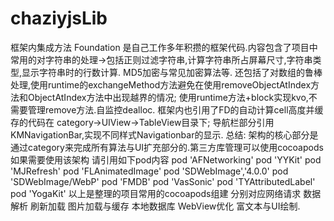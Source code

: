 # chaziyjsLib
框架内集成方法
Foundation 是自己工作多年积攒的框架代码.内容包含了项目中常用的对字符串的处理->包括正则过滤字符串,计算字符串所占屏幕尺寸,字符串类型,显示字符串时的行数计算.
MD5加密与常见加密算法等.
还包括了对数组的鲁棒处理,使用runtime的exchangeMethod方法避免在使用removeObjectAtIndex方法和ObjectAtIndex方法中出现越界的情况;
使用runtime方法+block实现kvo,不需要管理remove方法.自监控dealloc.
框架内也引用了FD的自动计算cell高度并缓存的代码在 category->UIView->TableView目录下;
导航栏部分引用KMNavigationBar,实现不同样式Navigationbar的显示.
总结:
架构的核心部分是通过category来完成所有算法与UI扩充部分的.第三方库管理可以使用cocoapods
如果需要使用该架构 请引用如下pod内容
pod 'AFNetworking'
pod 'YYKit'
pod 'MJRefresh'
pod 'FLAnimatedImage'
pod 'SDWebImage','4.0.0'
pod 'SDWebImage/WebP'
pod 'FMDB'
pod 'VasSonic'
pod 'TYAttributedLabel'
pod 'YogaKit'
以上是整理的项目常用的cocoapods组建 分别对应网络请求 数据解析 刷新加载 图片加载与缓存 本地数据库 WebView优化 富文本与UI绘制.
